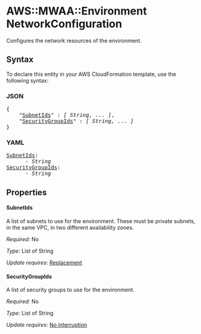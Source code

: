 # AWS::MWAA::Environment NetworkConfiguration

Configures the network resources of the environment.

## Syntax

To declare this entity in your AWS CloudFormation template, use the following syntax:

### JSON

<pre>
{
    "<a href="#subnetids" title="SubnetIds">SubnetIds</a>" : <i>[ String, ... ]</i>,
    "<a href="#securitygroupids" title="SecurityGroupIds">SecurityGroupIds</a>" : <i>[ String, ... ]</i>
}
</pre>

### YAML

<pre>
<a href="#subnetids" title="SubnetIds">SubnetIds</a>: <i>
      - String</i>
<a href="#securitygroupids" title="SecurityGroupIds">SecurityGroupIds</a>: <i>
      - String</i>
</pre>

## Properties

#### SubnetIds

A list of subnets to use for the environment. These must be private subnets, in the same VPC, in two different availability zones.

_Required_: No

_Type_: List of String

_Update requires_: [Replacement](https://docs.aws.amazon.com/AWSCloudFormation/latest/UserGuide/using-cfn-updating-stacks-update-behaviors.html#update-replacement)

#### SecurityGroupIds

A list of security groups to use for the environment.

_Required_: No

_Type_: List of String

_Update requires_: [No interruption](https://docs.aws.amazon.com/AWSCloudFormation/latest/UserGuide/using-cfn-updating-stacks-update-behaviors.html#update-no-interrupt)

